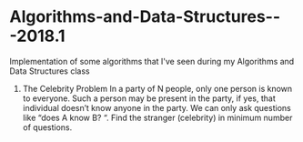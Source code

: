 # Algorithms-and-Data-Structures---2018.1
Implementation of some algorithms that I've seen during my Algorithms and Data Structures class

1. The Celebrity Problem
In a party of N people, only one person is known to everyone. 
Such a person may be present in the party, if yes, that individual doesn’t know anyone in the party. 
We can only ask questions like “does A know B? “. Find the stranger (celebrity) in minimum number of questions.
